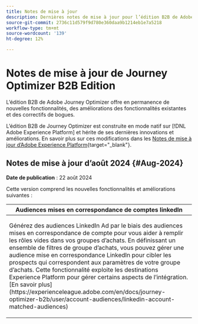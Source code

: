 ```yaml
---
title: Notes de mise à jour
description: Dernières notes de mise à jour pour l’édition B2B de Adobe Journey Optimizer
source-git-commit: 2736c11d579f9d780e360daa9b1214eb1e7a5218
workflow-type: tm+mt
source-wordcount: '139'
ht-degree: 12%

---
```


# Notes de mise à jour de Journey Optimizer B2B Edition

L’édition B2B de Adobe Journey Optimizer offre en permanence de nouvelles fonctionnalités, des améliorations des fonctionnalités existantes et des correctifs de bogues.

L’édition B2B de Journey Optimizer est construite en mode natif sur [!DNL Adobe Experience Platform] et hérite de ses dernières innovations et améliorations. En savoir plus sur ces modifications dans les [Notes de mise à jour d’Adobe Experience Platform](https://experienceleague.adobe.com/fr/docs/experience-platform/release-notes/latest){target="_blank"}.

## Notes de mise à jour d’août 2024 {#Aug-2024}

**Date de publication** : 22 août 2024

Cette version comprend les nouvelles fonctionnalités et améliorations suivantes :

<table>
<thead>
<tr>
<th><strong>Audiences mises en correspondance de comptes linkedIn</strong><br/></th>
</tr>
</thead>
<tbody>
<tr>
<td>
<p>Générez des audiences LinkedIn Ad par le biais des audiences mises en correspondance de compte pour vous aider à remplir les rôles vides dans vos groupes d’achats. En définissant un ensemble de filtres de groupe d’achats, vous pouvez gérer une audience mise en correspondance LinkedIn pour cibler les prospects qui correspondent aux paramètres de votre groupe d’achats. Cette fonctionnalité exploite les destinations Experience Platform pour gérer certains aspects de l’intégration. [En savoir plus](https://experienceleague.adobe.com/en/docs/journey-optimizer-b2b/user/account-audiences/linkedin-account-matched-audiences)</p>
</td>
</tr>
</tbody>
</table>
